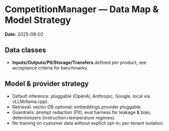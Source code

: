 # CompetitionManager — Data Map & Model Strategy
**Date:** 2025-08-02

## Data classes
- **Inputs/Outputs/PII/Storage/Transfers** defined per product; see acceptance criteria for benchmarks.


## Model & provider strategy
- Default inference: pluggable (OpenAI, Anthropic, Google, local via vLLM/llama.cpp).
- Retrieval: vector DB optional; embeddings provider pluggable.
- Guardrails: prompt redaction (PII), eval harness for leakage & bias; determinizers (instruction+temperature regimes).
- No training on customer data without explicit opt-in; per-tenant isolation.
